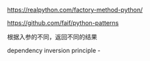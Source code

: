 https://realpython.com/factory-method-python/

https://github.com/faif/python-patterns

根据入参的不同，返回不同的结果

dependency inversion principle -